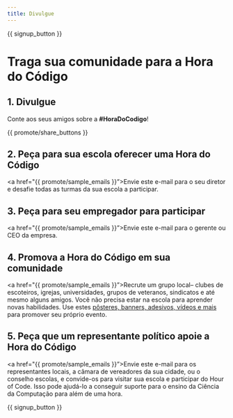 ```yaml
---
title: Divulgue
---
```


{{ signup_button }}

# Traga sua comunidade para a Hora do Código

## 1. Divulgue

Conte aos seus amigos sobre a **#HoraDoCodigo**!

{{ promote/share_buttons }}

## 2. Peça para sua escola oferecer uma Hora do Código

<a href="{{ promote/sample_emails }}”>Envie este e-mail</a> para o seu diretor e desafie todas as turmas da sua escola a participar.

## 3. Peça para seu empregador para participar

<a href="{{ promote/sample_emails }}”>Envie este e-mail</a> para o gerente ou CEO da empresa.

## 4. Promova a Hora do Código em sua comunidade

<a href="{{ promote/sample_emails }}”>Recrute um grupo local</a>– clubes de escoteiros, igrejas, universidades, grupos de veteranos, sindicatos e até mesmo alguns amigos. Você não precisa estar na escola para aprender novas habilidades. Use estes <a href=”/promote/resources”>pôsteres, banners, adesivos, vídeos e mais</a> para promover seu próprio evento.

## 5. Peça que um representante político apoie a Hora do Código

<a href="{{ promote/sample_emails }}”>Envie este e-mail</a> para os representantes locais, a câmara de vereadores da sua cidade, ou o conselho escolas, e convide-os para visitar sua escola e participar do Hour of Code. Isso pode ajudá-lo a conseguir suporte para o ensino da Ciência da Computação para além de uma hora.

{{ signup_button }}